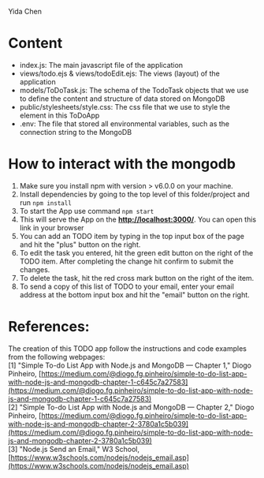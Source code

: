 Yida Chen
# Content
- index.js: The main javascript file of the application
- views/todo.ejs & views/todoEdit.ejs: The views (layout) of the application
- models/ToDoTask.js: The schema of the TodoTask objects that we use to define the content and structure of data stored on MongoDB
- public/stylesheets/style.css: The css file that we use to style the element in this ToDoApp
- .env: The file that stored all environmental variables, such as the connection string to the MongoDB

# How to interact with the mongodb
1. Make sure you install npm with version > v6.0.0 on your machine.
2. Install dependencies by going to the top level of this folder/project and run `npm install`
3. To start the App use command `npm start`
4. This will serve the App on the **[http://localhost:3000/](http://localhost:3000/)**. You can open this link in your browser
5. You can add an TODO item by typing in the top input box of the page and hit the "plus" button on the right.
6. To edit the task you entered, hit the green edit button on the right of the TODO item. After completing the change hit confirm to submit the changes.
7. To delete the task, hit the red cross mark button on the right of the item.
8. To send a copy of this list of TODO to your email, enter your email address at the bottom input box and hit the "email" button on the right. 

# References:
The creation of this TODO app follow the instructions and code examples from the following webpages:  
[1] "Simple To-do List App with Node.js and MongoDB — Chapter 1," Diogo Pinheiro, [https://medium.com/@diogo.fg.pinheiro/simple-to-do-list-app-with-node-js-and-mongodb-chapter-1-c645c7a27583](https://medium.com/@diogo.fg.pinheiro/simple-to-do-list-app-with-node-js-and-mongodb-chapter-1-c645c7a27583)  
[2] "Simple To-do List App with Node.js and MongoDB — Chapter 2," Diogo Pinheiro, [https://medium.com/@diogo.fg.pinheiro/simple-to-do-list-app-with-node-js-and-mongodb-chapter-2-3780a1c5b039](https://medium.com/@diogo.fg.pinheiro/simple-to-do-list-app-with-node-js-and-mongodb-chapter-2-3780a1c5b039)  
[3] "Node.js Send an Email," W3 School, [https://www.w3schools.com/nodejs/nodejs_email.asp](https://www.w3schools.com/nodejs/nodejs_email.asp)